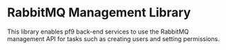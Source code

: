 # RabbitMQ Management Library #

This library enables pf9 back-end services to use the RabbitMQ management API
for tasks such as creating users and setting permissions.

